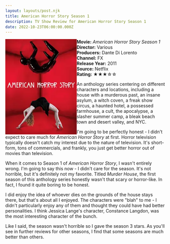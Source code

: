 ```yaml
---
layout: layouts/post.njk
title: American Horror Story Season 1
description: TV Show Review for American Horror Story Season 1
date: 2022-10-23T06:00:00.000Z
---
```

<section class="review__info">

<img loading="lazy" class="movie__poster" src="/static/images/television/ahsseason1.webp" alt="Movie Poster for American Horror Story Season 1" width="225" height="300" align="left">
    
<strong>Movie:</strong> <em>American Horror Story Season 1</em><br>
<strong>Director:</strong> Various<br>
<strong>Producers:</strong> Dante Di Lorento<br>
<strong>Channel:</strong> FX <br>
<strong>Release Year:</strong> 2011<br>
<strong>Source:</strong> Netflix<br>
<strong>Rating:</strong> &#9733;&#9733;&#9733;&#9734;&#9734;
    
<p class="review__description">An anthology series centering on different characters and locations, including a house with a murderous past, an insane asylum, a witch coven, a freak show circus, a haunted hotel, a possessed farmhouse, a cult, the apocalypse, a slasher summer camp, a bleak beach town and desert valley, and NYC.</p>
</section>

I'm going to be perfectly honest - I didn't expect to care much for *American Horror Story* at first. Horror television typically doesn't catch my interest due to the nature of television. It's short-form, tons of commercials, and frankly, you just get better horror out of movies than television.

When it comes to Season 1 of *American Horror Story*, I wasn't entirely wrong. I'm going to say this now - I didn't care for the season. It's not horrible, but it's definitely not my favorite. Titled *Murder House*, the first season of this anthology series honestly wasn't that scary or horror-like. In fact, I found it quite boring to be honest. 

I did enjoy the idea of whoever dies on the grounds of the house stays there, but that's about all I enjoyed. The characters were "blah" to me - I didn't particularly enjoy any of them and thought they could have had better personalities. I think Jessica Lange's character, Constance Langdon, was the most interesting character of the bunch. 

Like I said, the season wasn't horrible so I gave the season 3 stars. As you'll see in further reviews for other seasons, I find that some seasons are much better than others.